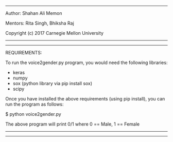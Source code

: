 --------------------------------------------

Author: Shahan Ali Memon

Mentors: Rita Singh, Bhiksha Raj

Copyright (c) 2017 Carnegie Mellon University

--------------------------------------------


--------------------------------------------

REQUIREMENTS:

To run the voice2gender.py program, you would need the following libraries:
- keras
- numpy
- sox (python library via pip install sox)
- scipy

Once you have installed the above requirements (using pip install), you can run the 
program as follows:

$ python voice2gender.py <full path to the wav file>

The above program will print 0/1 where 0 == Male, 1 == Female

--------------------------------------------

--------------------------------------------
